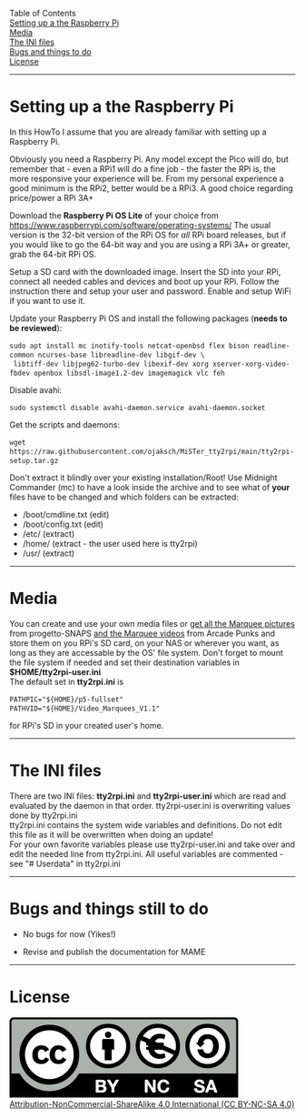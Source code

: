 
Table of Contents  
[Setting up a the Raspberry Pi](#software)  
[Media](#media)  
[The INI files](#the-ini-files)  
[Bugs and things to do](#bugs-and-things-still-to-do)  
[License](#license)  

---

# Setting up a the Raspberry Pi

In this HowTo I assume that you are already familiar with setting up a Raspberry Pi.

Obviously you need a Raspberry Pi. Any model except the Pico will do, but remember that - even a RPi1 will
do a fine job - the faster the RPi is, the more responsive your experience will be.
From my personal experience a good minimum is the RPi2, better would be a RPi3. A good choice regarding
price/power a RPi 3A+

Download the **Raspberry Pi OS Lite** of your choice from https://www.raspberrypi.com/software/operating-systems/
The usual version is the 32-bit version of the RPi OS for *all* RPi board releases, but if you would like to go
the 64-bit way and you are using a RPi 3A+ or greater, grab the 64-bit RPi OS.

Setup a SD card with the downloaded image. Insert the SD into your RPi, connect all needed cables and devices
and boot up your RPi. Follow the instruction there and setup your user and password. Enable and setup WiFi if you want to use it.

Update your Raspberry Pi OS and install the following packages (**needs to be reviewed**):

```
sudo apt install mc inotify-tools netcat-openbsd flex bison readline-common ncurses-base libreadline-dev libgif-dev \  
 libtiff-dev libjpeg62-turbo-dev libexif-dev xorg xserver-xorg-video-fbdev openbox libsdl-image1.2-dev imagemagick vlc feh
```

Disable avahi:
```
sudo systemctl disable avahi-daemon.service avahi-daemon.socket
```

Get the scripts and daemons:
```
wget https://raw.githubusercontent.com/ojaksch/MiSTer_tty2rpi/main/tty2rpi-setup.tar.gz
```
Don't extract it blindly over your existing installation/Root! Use Midnight Commander (mc) to have a look inside the archive and to see 
what of **your** files have to be changed and which folders can be extracted:  
- /boot/cmdline.txt (edit)
- /boot/config.txt (edit)
- /etc/ (extract)
- /home/ (extract - the user used here is tty2rpi)
- /usr/ (extract)

---

# Media

You can create and use your own media files or
[get all the Marquee pictures](https://www.progettosnaps.net/marquees/) from progetto-SNAPS
[and the Marquee videos](https://www.arcadepunks.com/marquees-digital-marquees-cab-2/#google_vignette) from Arcade Punks
and store them on you RPi's SD card, on your NAS or wherever you want, as long as they are accessable by the OS' file system. Don't forget to mount the file system 
if needed and set their destination variables in **$HOME/tty2rpi-user.ini**  
The default set in **tty2rpi.ini** is
```
PATHPIC="${HOME}/p5-fullset"
PATHVID="${HOME}/Video_Marquees_V1.1"
```
for RPi's SD in your created user's home.

---

# The INI files
There are two INI files: **tty2rpi.ini** and **tty2rpi-user.ini** which are read and evaluated by 
the daemon in that order. tty2rpi-user.ini is overwriting values done by tty2rpi.ini  
tty2rpi.ini contains the system wide variables and definitions. Do not edit this file as it will be overwritten when doing an update!  
For your own favorite variables please use tty2rpi-user.ini and take over and edit the needed line 
from tty2rpi.ini. All useful variables are commented - see "# Userdata" in tty2rpi.ini

---

# Bugs and things still to do

- No bugs for now (Yikes!)

- Revise and publish the documentation for MAME

---

# License

![CC BY-NC-SA 4.0](pictures/by-nc-sa.eu.png)  
[Attribution-NonCommercial-ShareAlike 4.0 International (CC BY-NC-SA 4.0)](https://creativecommons.org/licenses/by-nc-sa/4.0/)
